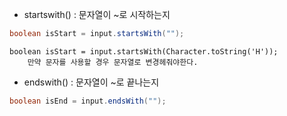 
- startswith() : 문자열이 ~로 시작하는지
```java
boolean isStart = input.startsWith("");
```
	boolean isStart = input.startsWith(Character.toString('H'));
		만약 문자를 사용할 경우 문자열로 변경헤줘야한다.

- endswith() : 문자열이 ~로 끝나는지
```java
boolean isEnd = input.endsWith("");
```
